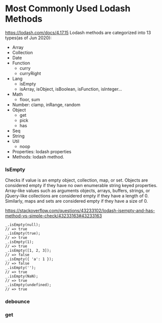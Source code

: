 # Most Commonly Used Lodash Methods
https://lodash.com/docs/4.17.15
Lodash methods are categorized into 13 types(as of Jun 2020):
* Array
* Collection
* Date
* Function
    - curry
    - curryRight
* Lang
    - isEmpty
    - isArray, isObject, isBoolean, isFunction, isInteger...
* Math
    - floor, sum
* Number: clamp, inRange, random
* Object
    - get
    - pick
    - has
* Seq
* String
* Util
    - noop
* Properties: lodash properties
* Methods: lodash method.


### IsEmpty
Checks if value is an empty object, collection, map, or set.
Objects are considered empty if they have no own enumerable string keyed properties.
Array-like values such as arguments objects, arrays, buffers, strings, or jQuery-like collections are considered empty if they have a length of 0. Similarly, maps and sets are considered empty if they have a size of 0.

https://stackoverflow.com/questions/43233102/lodash-isempty-and-has-method-vs-simple-check/43233163#43233163

```
_.isEmpty(null);
// => true
_.isEmpty(true);
// => true
_.isEmpty(1);
// => true
_.isEmpty([1, 2, 3]);
// => false
_.isEmpty({ 'a': 1 });
// => false
_.isEmpty('');
// => true
_.isEmpty(NaN);
// => true
_.isEmpty(undefined);
// => true
```
### debounce

### get